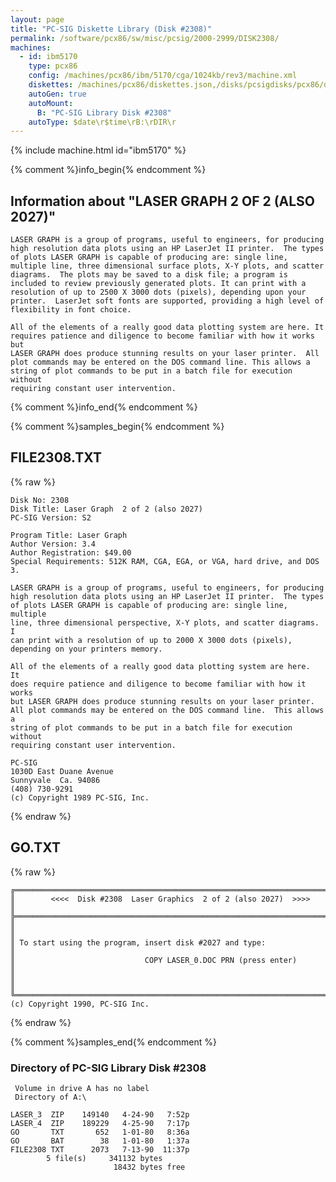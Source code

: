 ```yaml
---
layout: page
title: "PC-SIG Diskette Library (Disk #2308)"
permalink: /software/pcx86/sw/misc/pcsig/2000-2999/DISK2308/
machines:
  - id: ibm5170
    type: pcx86
    config: /machines/pcx86/ibm/5170/cga/1024kb/rev3/machine.xml
    diskettes: /machines/pcx86/diskettes.json,/disks/pcsigdisks/pcx86/diskettes.json
    autoGen: true
    autoMount:
      B: "PC-SIG Library Disk #2308"
    autoType: $date\r$time\rB:\rDIR\r
---
```


{% include machine.html id="ibm5170" %}

{% comment %}info_begin{% endcomment %}

## Information about "LASER GRAPH  2 OF 2 (ALSO 2027)"

    LASER GRAPH is a group of programs, useful to engineers, for producing
    high resolution data plots using an HP LaserJet II printer.  The types
    of plots LASER GRAPH is capable of producing are: single line,
    multiple line, three dimensional surface plots, X-Y plots, and scatter
    diagrams.  The plots may be saved to a disk file; a program is
    included to review previously generated plots. It can print with a
    resolution of up to 2500 X 3000 dots (pixels), depending upon your
    printer.  LaserJet soft fonts are supported, providing a high level of
    flexibility in font choice.
    
    All of the elements of a really good data plotting system are here. It
    requires patience and diligence to become familiar with how it works but
    LASER GRAPH does produce stunning results on your laser printer.  All
    plot commands may be entered on the DOS command line. This allows a
    string of plot commands to be put in a batch file for execution without
    requiring constant user intervention.
{% comment %}info_end{% endcomment %}

{% comment %}samples_begin{% endcomment %}

## FILE2308.TXT

{% raw %}
```
Disk No: 2308                                                           
Disk Title: Laser Graph  2 of 2 (also 2027)                             
PC-SIG Version: S2                                                      
                                                                        
Program Title: Laser Graph                                              
Author Version: 3.4                                                     
Author Registration: $49.00                                             
Special Requirements: 512K RAM, CGA, EGA, or VGA, hard drive, and DOS 3.
                                                                        
LASER GRAPH is a group of programs, useful to engineers, for producing  
high resolution data plots using an HP LaserJet II printer.  The types  
of plots LASER GRAPH is capable of producing are: single line, multiple 
line, three dimensional perspective, X-Y plots, and scatter diagrams.  I
can print with a resolution of up to 2000 X 3000 dots (pixels),         
depending on your printers memory.                                      
                                                                        
All of the elements of a really good data plotting system are here.  It 
does require patience and diligence to become familiar with how it works
but LASER GRAPH does produce stunning results on your laser printer.    
All plot commands may be entered on the DOS command line.  This allows a
string of plot commands to be put in a batch file for execution without 
requiring constant user intervention.                                   
                                                                        
PC-SIG                                                                  
1030D East Duane Avenue                                                 
Sunnyvale  Ca. 94086                                                    
(408) 730-9291                                                          
(c) Copyright 1989 PC-SIG, Inc.                                         
```
{% endraw %}

## GO.TXT

{% raw %}
```
╔═════════════════════════════════════════════════════════════════════════╗
║        <<<<  Disk #2308  Laser Graphics  2 of 2 (also 2027)  >>>>       ║
╠═════════════════════════════════════════════════════════════════════════╣
║                                                                         ║
║ To start using the program, insert disk #2027 and type:                 ║
║                             COPY LASER_0.DOC PRN (press enter)          ║
║                                                                         ║
╚═════════════════════════════════════════════════════════════════════════╝
(c) Copyright 1990, PC-SIG Inc.
```
{% endraw %}

{% comment %}samples_end{% endcomment %}

### Directory of PC-SIG Library Disk #2308

     Volume in drive A has no label
     Directory of A:\

    LASER_3  ZIP    149140   4-24-90   7:52p
    LASER_4  ZIP    189229   4-25-90   7:17p
    GO       TXT       652   1-01-80   8:36a
    GO       BAT        38   1-01-80   1:37a
    FILE2308 TXT      2073   7-13-90  11:37p
            5 file(s)     341132 bytes
                           18432 bytes free
